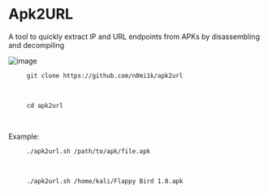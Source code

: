 # Apk2URL
A tool to quickly extract IP and URL endpoints from APKs by disassembling and decompiling


![image](https://github.com/HackWithSumit/Apk2URL/assets/120317751/4f03e1cd-89a8-472c-8152-2ae47f878f2a)




         git clone https://github.com/n0mi1k/apk2url

<br>
         
         
         cd apk2url

<br>
         


Example:

         
         ./apk2url.sh /path/to/apk/file.apk
         
         
<br>         
         
         ./apk2url.sh /home/kali/Flappy Bird 1.0.apk



         
